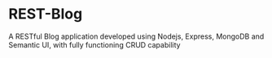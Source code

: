 # REST-Blog

A RESTful Blog application developed using Nodejs, Express, MongoDB and Semantic UI, with fully functioning CRUD capability
